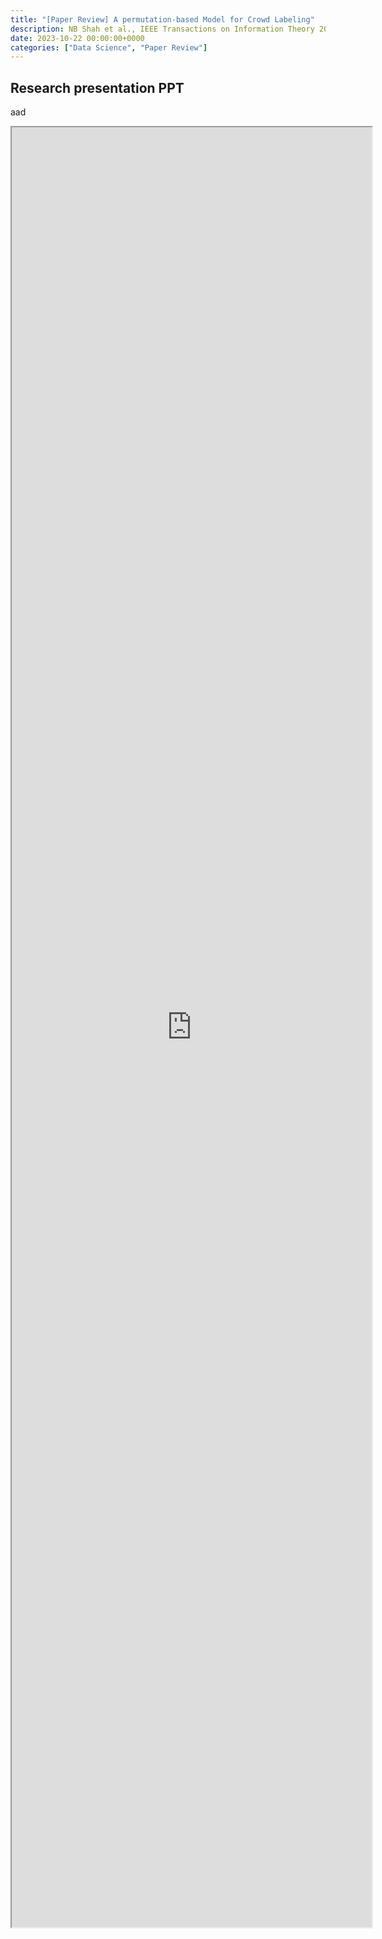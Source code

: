 ```yaml
---
title: "[Paper Review] A permutation-based Model for Crowd Labeling" 
description: NB Shah et al., IEEE Transactions on Information Theory 2020
date: 2023-10-22 00:00:00+0000
categories: ["Data Science", "Paper Review"]
---
```



## Research presentation PPT 
aad
<iframe src="https://kaistackr-my.sharepoint.com/personal/krait_kaist_ac_kr/_layouts/15/Doc.aspx?sourcedoc={ed4e2e4a-94ce-4696-8e68-bad73045ee47}&amp;action=embedview&amp;wdAr=1.7777777777777777" style="display:block; width:60vw; height: 72vh"></iframe>
